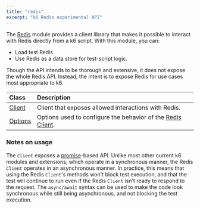 ```yaml
---
title: "redis"
excerpt: "k6 Redis experimental API"
---
```


<ExperimentalBlockquote />


The [Redis](https://redis.io/) module provides a client library that makes it possible to interact with Redis directly from a k6 script.
With this module, you can:
- Load test Redis
- Use Redis as a data store for test-script logic.

Though the API intends to be thorough and extensive, it does not expose the whole Redis API.
Instead, the intent is to expose Redis for use cases most appropriate to k6. 

| Class                                       | Description                                                                                    |
| :------------------------------------------ | :--------------------------------------------------------------------------------------------- |
| [Client](/javascript-api/k6-experimental/redis/client)   | Client that exposes allowed interactions with Redis.                                           |
| [Options](/javascript-api/k6-experimental/redis/options) | Options used to configure the behavior of the [Redis Client](/javascript-api/k6-experimental/redis/client). |

### Notes on usage

The `Client` exposes a [promise](https://javascript.info/promise-basics)-based API.
Unlike most other current k6 modules and extensions,
which operate in a synchronous manner,
the Redis `Client` operates in an asynchronous manner.
In practice, this means that using the Redis `Client`'s methods won't block test execution,
and that the test will continue to run even if the Redis `Client` isn't ready to respond to the request.
The `async/await` syntax can be used to make the code look synchronous while still being asynchronous, and not blocking the test execution.